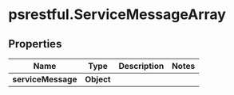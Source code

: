 # psrestful.ServiceMessageArray

## Properties
Name | Type | Description | Notes
------------ | ------------- | ------------- | -------------
**serviceMessage** | **Object** |  | 
